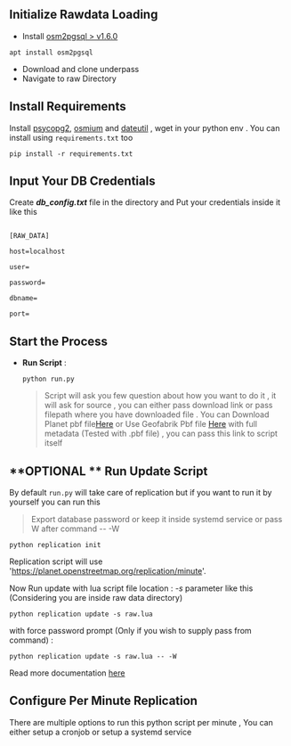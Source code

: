 ## Initialize Rawdata Loading

- Install [osm2pgsql > v1.6.0](https://osm2pgsql.org/doc/install.html)
```
apt install osm2pgsql
```
- Download and clone underpass
- Navigate to raw Directory 

## Install Requirements
Install [psycopg2](https://pypi.org/project/psycopg2/), [osmium](https://pypi.org/project/osmium/) and [dateutil](https://pypi.org/project/python-dateutil/) , wget in your python env . You can install using ```requirements.txt``` too 

```
pip install -r requirements.txt
```


## Input Your DB Credentials 
Create ***db_config.txt*** file in the directory and Put your credentials inside it like this

```

[RAW_DATA]

host=localhost

user=

password=

dbname=

port=

```
## Start the Process
- **Run Script** :
    ```
    python run.py
    ```

    >Script will ask you few question about how you want to do it , it will ask for source , you can either pass download link or pass filepath where you have downloaded file . You can Download Planet pbf file[Here](https://planet.osm.org/pbf/) or Use Geofabrik Pbf file [Here](https://osm-internal.download.geofabrik.de/index.html) with full metadata (Tested with .pbf file) , you can pass this link to script itself
    

##  **OPTIONAL ** Run Update Script
  

By default ```run.py``` will take care of replication but if you want to run it by yourself you can run this 

>Export database password or keep it inside systemd service or pass W after command   -- -W

```python replication init ```

Replication script will use 'https://planet.openstreetmap.org/replication/minute'.

Now Run update with lua script file location : *-s* parameter like this (Considering you are inside raw data directory)


```
python replication update -s raw.lua
```

with force password prompt (Only if you wish to supply pass from command) :

```
python replication update -s raw.lua -- -W
```

Read more documentation [here](https://osm2pgsql.org/doc/manual.html#advanced-topics) 

## Configure Per Minute Replication

There are multiple options to run this python script per minute , You can either setup a cronjob or setup a systemd service
